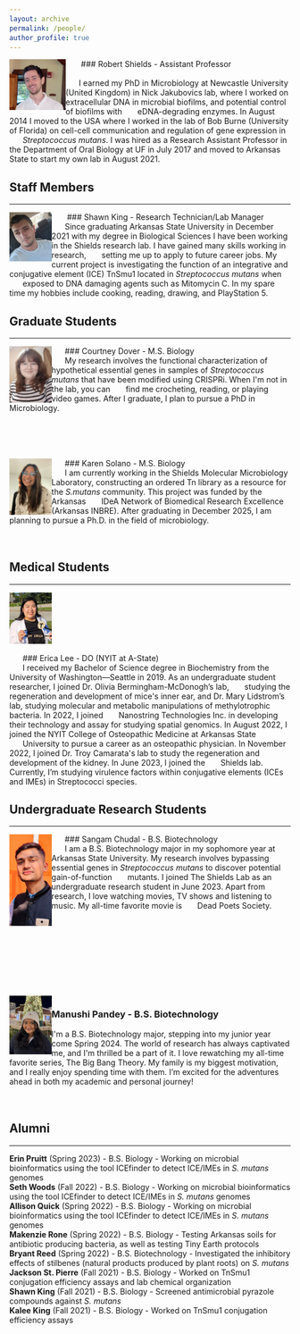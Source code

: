 ```yaml
---
layout: archive
permalink: /people/
author_profile: true
---
```

<img align="left" src='/images/RCSPortrait.png' width="20%">

&nbsp;&nbsp;&nbsp;&nbsp;&nbsp;&nbsp; ### Robert Shields - Assistant Professor<br />               
&nbsp;&nbsp;&nbsp;&nbsp;&nbsp;&nbsp;I earned my PhD in Microbiology at Newcastle University (United Kingdom) in Nick Jakubovics lab, where I worked on extracellular DNA in microbial biofilms, and potential control of biofilms with &nbsp;&nbsp;&nbsp;&nbsp;&nbsp;&nbsp;eDNA-degrading enzymes. In August 2014 I moved to the USA where I worked in the lab of Bob Burne (University of Florida) on cell-cell communication and regulation of gene expression in &nbsp;&nbsp;&nbsp;&nbsp;&nbsp;&nbsp;*Streptococcus mutans*. I was hired as a Research Assistant Professor in the Department of Oral Biology at UF in July 2017 and moved to Arkansas State to start my own lab in August 2021.

## Staff Members
---
<img align="left" src='/images/photo for website.jpeg' width="15%">

&nbsp;&nbsp;&nbsp;&nbsp;&nbsp;&nbsp; ### Shawn King - Research Technician/Lab Manager<br />
&nbsp;&nbsp;&nbsp;&nbsp;&nbsp;&nbsp;Since graduating Arkansas State University in December 2021 with my degree in Biological Sciences I have been working in the Shields research lab. I have gained many skills working in research, &nbsp;&nbsp;&nbsp;&nbsp;&nbsp;&nbsp;setting me up to apply to future career jobs. My current project is investigating the function of an integrative and conjugative element (ICE) TnSmu1 located in *Streptococcus mutans* when &nbsp;&nbsp;&nbsp;&nbsp;&nbsp;&nbsp;exposed to DNA damaging agents such as Mitomycin C.  In my spare time my hobbies include cooking, reading, drawing, and PlayStation 5.

## Graduate Students
---

<img align="left" src='/images/Dover.jpg' width="15%">

&nbsp;&nbsp;&nbsp;&nbsp;&nbsp;&nbsp;### Courtney Dover - M.S. Biology<br />
&nbsp;&nbsp;&nbsp;&nbsp;&nbsp;&nbsp;My research involves the functional characterization of hypothetical essential genes in samples of *Streptococcus mutans* that have been modified using CRISPRi. When I'm not in the lab, you can &nbsp;&nbsp;&nbsp;&nbsp;&nbsp;&nbsp;find me crocheting, reading, or playing video games. After I graduate, I plan to pursue a PhD in Microbiology.<br />
<br />
<br />
<br />
<br />

<img align="left" src='/images/IMG_7767_Original.jpg' width="15%">

&nbsp;&nbsp;&nbsp;&nbsp;&nbsp;&nbsp;### Karen Solano - M.S. Biology<br />
&nbsp;&nbsp;&nbsp;&nbsp;&nbsp;&nbsp;I am currently working in the Shields Molecular Microbiology Laboratory, constructing an ordered Tn library as a resource for the *S.mutans* community. This project was funded by the Arkansas &nbsp;&nbsp;&nbsp;&nbsp;&nbsp;&nbsp;IDeA Network of Biomedical Research Excellence (Arkansas INBRE). After graduating in December 2025, I am planning to pursue a Ph.D. in the field of microbiology.<br />
<br />
<br />
## Medical Students
---
<img src='/images/Erica.jpg' width="15%">

&nbsp;&nbsp;&nbsp;&nbsp;&nbsp;&nbsp;### Erica Lee - DO (NYIT at A-State)<br />
&nbsp;&nbsp;&nbsp;&nbsp;&nbsp;&nbsp;I received my Bachelor of Science degree in Biochemistry from the University of Washington—Seattle in 2019. As an undergraduate student researcher, I joined Dr. Olivia Bermingham-McDonogh’s lab, &nbsp;&nbsp;&nbsp;&nbsp;&nbsp;&nbsp;studying the regeneration and development of mice's inner ear, and Dr. Mary Lidstrom’s lab, studying molecular and metabolic manipulations of methylotrophic bacteria. In 2022, I joined &nbsp;&nbsp;&nbsp;&nbsp;&nbsp;&nbsp;Nanostring Technologies Inc. in developing their technology and assay for studying spatial genomics. In August 2022, I joined the NYIT College of Osteopathic Medicine at Arkansas State &nbsp;&nbsp;&nbsp;&nbsp;&nbsp;&nbsp;University to pursue a career as an osteopathic physician. In November 2022, I joined Dr. Troy Camarata's lab to study the regeneration and development of the kidney. In June 2023, I joined the &nbsp;&nbsp;&nbsp;&nbsp;&nbsp;&nbsp;Shields lab. Currently, I’m studying virulence factors within conjugative elements (ICEs and IMEs) in Streptococci species.<br />

## Undergraduate Research Students
---

<img align="left" src='/images/sangam.jpg' width="15%">

&nbsp;&nbsp;&nbsp;&nbsp;&nbsp;&nbsp;### Sangam Chudal - B.S. Biotechnology<br />
&nbsp;&nbsp;&nbsp;&nbsp;&nbsp;&nbsp;I am a B.S. Biotechnology major in my sophomore year at Arkansas State University. My research involves bypassing essential genes in *Streptococcus mutans* to discover potential gain-of-function &nbsp;&nbsp;&nbsp;&nbsp;&nbsp;&nbsp;mutants. I joined The Shields Lab as an undergraduate research student in June 2023. Apart from research, I love watching movies, TV shows and listening to music. My all-time favorite movie is &nbsp;&nbsp;&nbsp;&nbsp;&nbsp;&nbsp;Dead Poets Society.<br />
<br />
<br />
<br />
<br />
<br />
<br />
<br />
<br />
<br />
<img align="left" src='/images/manushi.jpeg' width="15%">

### Manushi Pandey - B.S. Biotechnology<br />
I'm a B.S. Biotechnology major, stepping into my junior year come Spring 2024. The world of research has always captivated me, and I'm thrilled  be a part of it. I love rewatching my all-time favorite series, The Big Bang Theory. My family is my biggest motivation, and I really enjoy spending time with them. I’m excited for the adventures ahead in both my academic and personal journey!<br /> 
<br />
<br />
## Alumni
---
**Erin Pruitt** (Spring 2023) - B.S. Biology - Working on microbial bioinformatics using the tool ICEfinder to detect ICE/IMEs in *S. mutans* genomes\
**Seth Woods** (Fall 2022) - B.S. Biology - Working on microbial bioinformatics using the tool ICEfinder to detect ICE/IMEs in *S. mutans* genomes\
**Allison Quick** (Spring 2022) - B.S. Biology - Working on microbial bioinformatics using the tool ICEfinder to detect ICE/IMEs in *S. mutans* genomes\
**Makenzie Rone** (Spring 2022) - B.S. Biology - Testing Arkansas soils for antibiotic producing bacteria, as well as testing Tiny Earth protocols\
**Bryant Reed** (Spring 2022) - B.S. Biotechnology - Investigated the inhibitory effects of stilbenes (natural products produced by plant roots) on *S. mutans*\
**Jackson St. Pierre** (Fall 2021) - B.S. Biology - Worked on TnSmu1 conjugation efficiency assays and lab chemical organization\
**Shawn King** (Fall 2021) - B.S. Biology - Screened antimicrobial pyrazole compounds against *S. mutans*\
**Kalee King** (Fall 2021) - B.S. Biology - Worked on TnSmu1 conjugation efficiency assays

